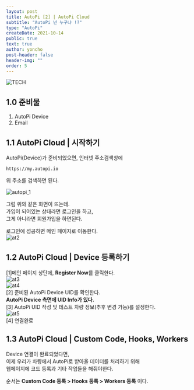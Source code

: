 ```yaml
---
layout: post
title: AutoPi [2] | AutoPi Cloud
subtitle: "AutoPi 넌 누구냐 !?"
type: "AutoPi"
createDate: 2021-10-14
public: true
text: true
author: yoncho
post-header: false
header-img: ""
order: 5
---
```


![TECH](https://user-images.githubusercontent.com/44021629/136679844-86de74a6-106c-4914-85d5-551815655837.PNG)  

## 1.0 준비물  
1. AutoPi Device
2. Email


## 1.1 AutoPi Cloud | 시작하기
AutoPi(Device)가 준비되었으면, 인터넷 주소검색창에  

```
https://my.autopi.io

```  

위 주소를 검색하면 된다.  

![autopi_1](https://user-images.githubusercontent.com/44021629/137316820-cd9c44a1-c5dd-42e2-b3e5-624221d311fd.PNG)  

그럼 위와 같은 화면이 뜨는데.  
가입이 되어있는 상태라면 로그인을 하고,  
그게 아니라면 회원가입을 하면된다.  

  
로그인에 성공하면 메인 페이지로 이동한다.  
![at2](https://user-images.githubusercontent.com/44021629/137316823-4dc2b754-f858-4aa9-a9d7-d262c77ef015.PNG)  


## 1.2 AutoPi Cloud | Device 등록하기
[1]메인 페이지 상단에, **Register Now**를 클릭한다.  
![at3](https://user-images.githubusercontent.com/44021629/137319557-2b5bdddc-4bf8-4476-a8ea-060175e4ae30.png)  
![at4](https://user-images.githubusercontent.com/44021629/137319561-0c788171-af02-4da6-9b51-01e98b63be2b.PNG)  
[2] 준비된 AutoPi Device UID를 확인한다.    
**AutoPi Device 측면에 UID Info가 있다.**  
[3] AutoPi UID 작성 및 테스트 차량 정보(추후 변경 가능)를 설정한다.  
![at5](https://user-images.githubusercontent.com/44021629/137319582-069957bf-8d98-4629-8d1b-f52bfc437a81.PNG)  
[4] 연결완료
  
## 1.3 AutoPi Cloud | Custom Code, Hooks, Workers  
Device 연결이 완료되었다면,  
이제 우리가 차량에서 AutoPi로 받아올 데이터를 처리하기 위해  
웹페이지에 코드 등록과 기타 작업들을 해줘야한다.  

순서는 **Custom Code 등록 > Hooks 등록 > Workers 등록** 이다.   
